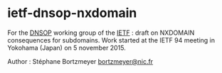# ietf-dnsop-nxdomain

For the [DNSOP](http://datatracker.ietf.org/wg/dnsop/)  working group of the [IETF](http://www.ietf.org/) : draft on NXDOMAIN consequences for subdomains. Work started at the IETF 94 meeting in Yokohama (Japan) on 5 november 2015.

Author : Stéphane Bortzmeyer <bortzmeyer@nic.fr>

